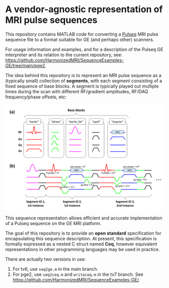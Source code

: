 # A vendor-agnostic representation of MRI pulse sequences

<!-- ![logo](doc/logo.svg) -->

This repository contains MATLAB code for converting a 
[Pulseq](https://pulseq.github.io/) 
MRI pulse sequence file
to a format suitable for GE (and perhaps other) scanners.

For usage information and examples, and for a description
of the Pulseq GE interpreter and its relation to the current repository, 
see: https://github.com/HarmonizedMRI/SequenceExamples-GE/tree/main/pge2.

The idea behind this repository is to represent an MRI pulse sequence as a 
(typically small) collection of **segments**, 
with each segment consisting of a fixed sequence of base blocks.
A segment is typically played out multiple times during the scan with different
RF/gradient amplitudes, RF/DAQ frequency/phase offsets, etc:

![model](segments.png)

This sequence representation allows efficient and accurate implementation
of a Pulseq sequence on the GE MRI platform.

The goal of this repository is to provide an **open standard** specification
for encapsulating this sequence description.
At present, this specification is formally expressed as a nested C struct named **Ceq**, however
equivalent representations in other programming languages may be used in practice.

There are actually two versions in use:
1. For tv6, use `seq2ge.m` in the main branch.
2. For pge2, use `seq2ceq.m` and `writeceq.m` in the tv7 branch.
See https://github.com/HarmonizedMRI/SequenceExamples-GE/.


